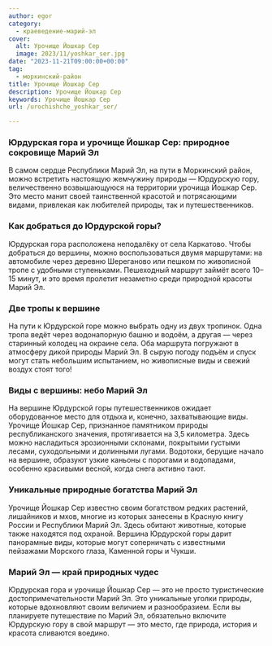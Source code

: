 ```yaml
---
author: egor
category:
  - краеведение-марий-эл
cover:
  alt: Урочище Йошкар Сер
  image: 2023/11/yoshkar_ser.jpg
date: "2023-11-21T09:00:00+00:00"
tag:
  - моркинский-район
title: Урочище Йошкар Сер
description: Урочище Йошкар Сер
keywords: Урочище Йошкар Сер
url: /urochishche_yoshkar_ser/

---
```

### Юрдурская гора и урочище Йошкар Сер: природное сокровище Марий Эл

В самом сердце Республики Марий Эл, на пути в Моркинский район, можно встретить настоящую жемчужину природы — Юрдурскую гору, величественно возвышающуюся на территории урочища Йошкар Сер. Это место манит своей таинственной красотой и потрясающими видами, привлекая как любителей природы, так и путешественников.

### Как добраться до Юрдурской горы?

Юрдурская гора расположена неподалёку от села Каркатово. Чтобы добраться до вершины, можно воспользоваться двумя маршрутами: на автомобиле через деревню Шереганово или пешком по живописной тропе с удобными ступеньками. Пешеходный маршрут займёт всего 10–15 минут, и это время пролетит незаметно среди природной красоты Марий Эл.

### Две тропы к вершине

На пути к Юрдурской горе можно выбрать одну из двух тропинок. Одна тропа ведёт через водонапорную башню и водоём, а другая — через старинный колодец на окраине села. Оба маршрута погружают в атмосферу дикой природы Марий Эл. В сырую погоду подъём и спуск могут стать небольшим испытанием, но живописные виды и свежий воздух стоят того!

### Виды с вершины: небо Марий Эл

На вершине Юрдурской горы путешественников ожидает оборудованное место для отдыха и, конечно, захватывающие виды. Урочище Йошкар Сер, признанное памятником природы республиканского значения, протягивается на 3,5 километра. Здесь можно насладиться эрозионными склонами, покрытыми густыми лесами, суходольными и долинными лугами. Водотоки, берущие начало на вершине, образуют узкие каньоны с порогами и водопадами, особенно красивыми весной, когда снега активно тают.

### Уникальные природные богатства Марий Эл

Урочище Йошкар Сер известно своим богатством редких растений, лишайников и мхов, многие из которых занесены в Красную книгу России и Республики Марий Эл. Здесь обитают животные, которые также находятся под охраной. Вершина Юрдурской горы дарит панорамные виды, которые могут соперничать с известными пейзажами Морского глаза, Каменной горы и Чукши.

### Марий Эл — край природных чудес

Юрдурская гора и урочище Йошкар Сер — это не просто туристические достопримечательности Марий Эл. Это уникальные уголки природы, которые вдохновляют своим величием и разнообразием. Если вы планируете путешествие по Марий Эл, обязательно включите Юрдурскую гору в свой маршрут — это место, где природа, история и красота сливаются воедино.
